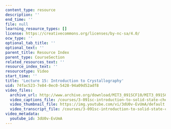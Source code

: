 ```yaml
---
content_type: resource
description: ''
end_time: ''
file: null
learning_resource_types: []
license: https://creativecommons.org/licenses/by-nc-sa/4.0/
ocw_type: ''
optional_tab_title: ''
optional_text: ''
parent_title: Resource Index
parent_type: CourseSection
related_resources_text: ''
resource_index_text: ''
resourcetype: Video
start_time: ''
title: 'Lecture 15: Introduction to Crystallography'
uid: 74fac523-7e84-0ec0-5428-94a09d52adf8
video_files:
  archive_url: http://www.archive.org/download/MIT3_091SCF10/MIT3_091SCF10lec15_300k.mp4
  video_captions_file: /courses/3-091sc-introduction-to-solid-state-chemistry-fall-2010/888de58d8c7556e381a9a19cc310e131_3dU0v-EvUmA.vtt
  video_thumbnail_file: https://img.youtube.com/vi/3dU0v-EvUmA/default.jpg
  video_transcript_file: /courses/3-091sc-introduction-to-solid-state-chemistry-fall-2010/e9a104c07c14964b61e23e7913f66530_3dU0v-EvUmA.pdf
video_metadata:
  youtube_id: 3dU0v-EvUmA
---
```

